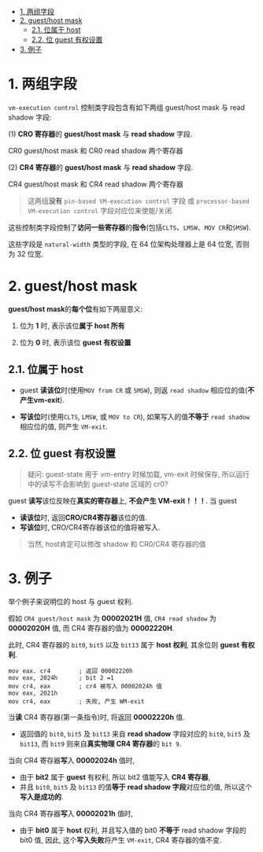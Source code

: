 
<!-- @import "[TOC]" {cmd="toc" depthFrom=1 depthTo=6 orderedList=false} -->

<!-- code_chunk_output -->

- [1. 两组字段](#1-两组字段)
- [2. guest/host mask](#2-guesthost-mask)
  - [2.1. 位属于 host](#21-位属于-host)
  - [2.2. 位 guest 有权设置](#22-位-guest-有权设置)
- [3. 例子](#3-例子)

<!-- /code_chunk_output -->

# 1. 两组字段

`vm-execution control` 控制类字段包含有如下两组 guest/host mask 与 read shadow 字段:

(1) **CRO 寄存器**的 **guest/host mask** 与 **read shadow** 字段.

CR0 guest/host mask 和 CR0 read shadow 两个寄存器

(2) **CR4 寄存器**的 **guest/host mask** 与 **read shadow** 字段.

CR4 guest/host mask 和 CR4 read shadow 两个寄存器

> 这两组**没有** `pin-based VM-execution control` 字段 或 `processor-based VM-execution control` 字段对应位来使能/关闭.

这些控制类字段控制了**访问一些寄存器**的**指令**(包括`CLTS`、`LMSW`、`MOV CR`和`SMSW`).

这些字段是 `natural-width` 类型的字段, 在 64 位架构处理器上是 64 位宽, 否则为 32 位宽.

# 2. guest/host mask

**guest/host mask**的**每个位**有如下两层意义:

1. 位为 **1** 时, 表示该位**属于 host 所有**

2. 位为 **0** 时, 表示该位 **guest 有权设置**

## 2.1. 位属于 host

* guest **读该位**时(使用`MOV from CR` 或 `SMSW`), 则返 `read shadow` 相应位的值(**不产生vm-exit**).

* **写该位**时(使用`CLTS`, `LMSW`, 或 `MOV to CR`), 如果写入的值**不等于** `read shadow` 相应位的值, 则产生 `VM-exit`.

## 2.2. 位 guest 有权设置

> 疑问: guest-state 用于 vm-entry 时候加载, vm-exit 时候保存, 所以运行中的读写不会影响到 guest-state 区域的 cr0?

guest **读写**该位反映在**真实的寄存器**上, **不会产生 VM-exit！！！**. 当 guest

* **读该位**时, 返回**CRO/CR4寄存器**该位的值.
* **写该位**时, CRO/CR4寄存器该位的值将被写入.

> 当然, host肯定可以修改 shadow 和 CR0/CR4 寄存器的值

# 3. 例子

举个例子来说明位的 host 与 guest 权利.

假如 `CR4 guest/host mask` 为 **00002021H** 值, `CR4 read shadow` 为 **00002020H** 值, 而 CR4 寄存器的值为 **00002220H**.

此时, CR4 寄存器的 `bit0`, `bit5` 以及 `bit13` 属于 **host 权利**, 其余位则 **guest 有权利**.

```
mov eax. cr4        ; 返回 00002220h
mov eax, 2024h      ; bit 2 =1
mov cr4, eax        ; cr4 被写入 00002024h 值
mov eax, 2021h
mov cr4, eax        ; 失败, 产生 WM-exit
```

当**读** CR4 寄存器(第一条指令)时, 将返回 **00002220h** 值.

* 返回值的 `bit0`, `bit5` 及 `bit13` 来自 **read  shadow** 字段对应的 `bit0`, `bit5` 及 `bit13`, 而 `bit9` 则来自**真实物理 CR4 寄存器**的 `bit 9`.

当向 CR4 寄存器**写**入 **00002024h** 值时,

* 由于 **bit2** 属于 **guest** 有权利, 所以 bit2 值能写入 **CR4 寄存器**,
* 并且 `bit0`, `bit5` 及 `bit13` 的值**等于 read shadow 字段**对应位的值, 所以这个**写入是成功的**.

当向 CR4 寄存器**写**入 **00002021h** 值时,

* 由于 **bit0** 属于 **host** 权利, 并且写入值的 bit0 **不等于** read shadow 字段的 bit0 值, 因此, 这个**写入失败**将产生 `VM-exit`, CR4 寄存器的值不变.